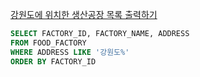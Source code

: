 [강원도에 위치한 생산공장 목록 출력하기](https://school.programmers.co.kr/learn/courses/30/lessons/131112)

```sql
SELECT FACTORY_ID, FACTORY_NAME, ADDRESS
FROM FOOD_FACTORY
WHERE ADDRESS LIKE '강원도%'
ORDER BY FACTORY_ID
```
